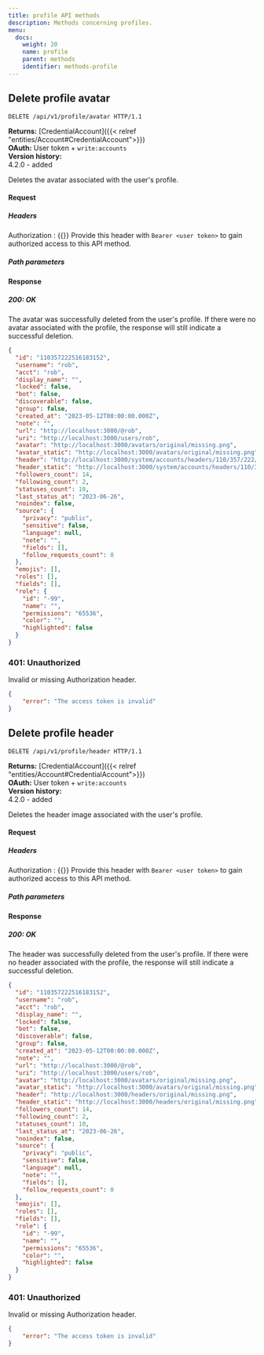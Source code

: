 ```yaml
---
title: profile API methods
description: Methods concerning profiles.
menu:
  docs:
    weight: 20
    name: profile
    parent: methods
    identifier: methods-profile
---
```


<style>
#TableOfContents ul ul ul {display: none}
</style>

## Delete profile avatar

```http
DELETE /api/v1/profile/avatar HTTP/1.1
```

**Returns:** [CredentialAccount]({{< relref "entities/Account#CredentialAccount">}})\
**OAuth:** User token + `write:accounts`\
**Version history:**\
4.2.0 - added

Deletes the avatar associated with the user's profile.

#### Request

##### Headers

Authorization
: {{<required>}} Provide this header with `Bearer <user token>` to gain authorized access to this API method.

##### Path parameters

#### Response

##### 200: OK

The avatar was successfully deleted from the user's profile. If there were no avatar associated with the profile, the response will still indicate a successful deletion.

```json
{
  "id": "110357222516183152",
  "username": "rob",
  "acct": "rob",
  "display_name": "",
  "locked": false,
  "bot": false,
  "discoverable": false,
  "group": false,
  "created_at": "2023-05-12T00:00:00.000Z",
  "note": "",
  "url": "http://localhost:3000/@rob",
  "uri": "http://localhost:3000/users/rob",
  "avatar": "http://localhost:3000/avatars/original/missing.png",
  "avatar_static": "http://localhost:3000/avatars/original/missing.png",
  "header": "http://localhost:3000/system/accounts/headers/110/357/222/516/183/152/original/0cd99648c23005ed.png",
  "header_static": "http://localhost:3000/system/accounts/headers/110/357/222/516/183/152/original/0cd99648c23005ed.png",
  "followers_count": 14,
  "following_count": 2,
  "statuses_count": 10,
  "last_status_at": "2023-06-26",
  "noindex": false,
  "source": {
    "privacy": "public",
    "sensitive": false,
    "language": null,
    "note": "",
    "fields": [],
    "follow_requests_count": 0
  },
  "emojis": [],
  "roles": [],
  "fields": [],
  "role": {
    "id": "-99",
    "name": "",
    "permissions": "65536",
    "color": "",
    "highlighted": false
  }
}
```

### 401: Unauthorized

Invalid or missing Authorization header.

```json
{
	"error": "The access token is invalid"
}
```

## Delete profile header

```http
DELETE /api/v1/profile/header HTTP/1.1
```

**Returns:** [CredentialAccount]({{< relref "entities/Account#CredentialAccount">}})\
**OAuth:** User token + `write:accounts`\
**Version history:**\
4.2.0 - added

Deletes the header image associated with the user's profile.

#### Request

##### Headers

Authorization
: {{<required>}} Provide this header with `Bearer <user token>` to gain authorized access to this API method.

##### Path parameters

#### Response

##### 200: OK

The header was successfully deleted from the user's profile. If there were no header associated with the profile, the response will still indicate a successful deletion.

```json
{
  "id": "110357222516183152",
  "username": "rob",
  "acct": "rob",
  "display_name": "",
  "locked": false,
  "bot": false,
  "discoverable": false,
  "group": false,
  "created_at": "2023-05-12T00:00:00.000Z",
  "note": "",
  "url": "http://localhost:3000/@rob",
  "uri": "http://localhost:3000/users/rob",
  "avatar": "http://localhost:3000/avatars/original/missing.png",
  "avatar_static": "http://localhost:3000/avatars/original/missing.png",
  "header": "http://localhost:3000/headers/original/missing.png",
  "header_static": "http://localhost:3000/headers/original/missing.png",
  "followers_count": 14,
  "following_count": 2,
  "statuses_count": 10,
  "last_status_at": "2023-06-26",
  "noindex": false,
  "source": {
    "privacy": "public",
    "sensitive": false,
    "language": null,
    "note": "",
    "fields": [],
    "follow_requests_count": 0
  },
  "emojis": [],
  "roles": [],
  "fields": [],
  "role": {
    "id": "-99",
    "name": "",
    "permissions": "65536",
    "color": "",
    "highlighted": false
  }
}
```

### 401: Unauthorized

Invalid or missing Authorization header.

```json
{
	"error": "The access token is invalid"
}
```
